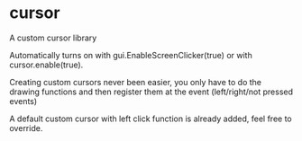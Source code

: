 # cursor
A custom cursor library

Automatically turns on with gui.EnableScreenClicker(true) or with cursor.enable(true).

Creating custom cursors never been easier, you only have to do the drawing functions and then register them at the event (left/right/not pressed events)

A default custom cursor with left click function is already added, feel free to override.
